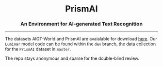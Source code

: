 <div align="center">
  <h1><b>PrismAI</b><br/><h3>An Environment for AI-generated Text Recognition</h3></h1>
  <hr />
</div>

The datasets AIGT-World and PrismAI are avaialable for download [here](https://osf.io/r9h7x/?view_only=bb6f661ad8c34d95b1840f7635e98ed4). Our `Luminar` model code can be found within the `dev` branch, the data collection for the `PrismAI` dataset in `master`.

The repo stays anonymous and sparse for the double-blind review.
